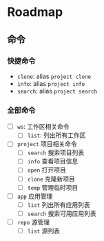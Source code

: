 # Roadmap

## 命令

### 快捷命令

- `clone`:  alias `project clone`
- `info`:   alias `project info`
- `search`: alias `project search`

### 全部命令

- [ ] `ws`: 工作区相关命令
  - [ ] `list`: 列出所有工作区
- [ ] `project` 项目相关命令
  - [ ] `search` 搜索项目列表
  - [ ] `info`   查看项目信息
  - [ ] `open`   打开项目
  - [ ] `clone`  克隆新项目
  - [ ] `temp`   管理临时项目
- [ ] `app` 应用管理
  - [ ] `list`   列出所有应用列表
  - [ ] `search` 搜索可用应用列表
- [ ] `repo` 源管理
  - [ ] `list` 源列表